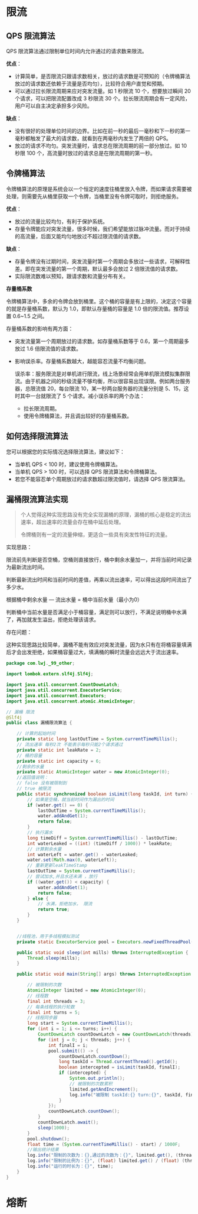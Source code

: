 # 限流

## QPS 限流算法

QPS 限流算法通过限制单位时间内允许通过的请求数来限流。

**优点**：

- 计算简单，是否限流只跟请求数相关，放过的请求数是可预知的（令牌桶算法放过的请求数还依赖于流量是否均匀），比较符合用户直觉和预期。
- 可以通过拉长限流周期来应对突发流量。如 1 秒限流 10 个，想要放过瞬间 20 个请求，可以把限流配置改成 3 秒限流 30 个。拉长限流周期会有一定风险，用户可以自主决定承担多少风险。

**缺点**：

- 没有很好的处理单位时间的边界。比如在前一秒的最后一毫秒和下一秒的第一毫秒都触发了最大的请求数，就看到在两毫秒内发生了两倍的 QPS。
- 放过的请求不均匀。突发流量时，请求总在限流周期的前一部分放过。如 10 秒限 100 个，高流量时放过的请求总是在限流周期的第一秒。

## 令牌桶算法

令牌桶算法的原理是系统会以一个恒定的速度往桶里放入令牌，而如果请求需要被处理，则需要先从桶里获取一个令牌，当桶里没有令牌可取时，则拒绝服务。

**优点**：

- 放过的流量比较均匀，有利于保护系统。
- 存量令牌能应对突发流量，很多时候，我们希望能放过脉冲流量。而对于持续的高流量，后面又能均匀地放过不超过限流值的请求数。

**缺点**：

- 存量令牌没有过期时间，突发流量时第一个周期会多放过一些请求，可解释性差。即在突发流量的第一个周期，默认最多会放过 2 倍限流值的请求数。
- 实际限流数难以预知，跟请求数和流量分布有关。

**存量桶系数**

令牌桶算法中，多余的令牌会放到桶里。这个桶的容量是有上限的，决定这个容量的就是存量桶系数，默认为 1.0，即默认存量桶的容量是 1.0 倍的限流值。推荐设置 0.6~1.5 之间。

存量桶系数的影响有两方面：

- 突发流量第一个周期放过的请求数。如存量桶系数等于 0.6，第一个周期最多放过 1.6 倍限流值的请求数。

- 影响误杀率。存量桶系数越大，越能容忍流量不均衡问题。

  误杀率：服务限流是对单机进行限流，线上场景经常会用单机限流模拟集群限流。由于机器之间的秒级流量不够均衡，所以很容易出现误限。例如两台服务器，总限流值 20，每台限流 10，某一秒两台服务器的流量分别是 5、15，这时其中一台就限流了 5 个请求。减小误杀率的两个办法：

  - 拉长限流周期。
  - 使用令牌桶算法，并且调出较好的存量桶系数。

  

## 如何选择限流算法

您可以根据您的实际情况选择限流算法，建议如下：

- 当单机 QPS < 100 时，建议使用令牌桶算法。
- 当单机 QPS > 100 时，可以选择 QPS 限流算法和令牌桶算法。
- 若您不能容忍单个周期放过的请求数超过限流值时，请选择 QPS 限流算法。

## 漏桶限流算法实现

> 个人觉得这种实现思路没有完全实现漏桶的原理，漏桶的核心是稳定的流出速率，超出速率的流量会存在桶中延后处理。
>
> 令牌桶则有一定的流量伸缩，更适合一些具有突发性特征的流量。

实现思路：

限流前先判断是否空桶，空桶则直接放行，桶中剩余水量加一，并将当前时间记录为最新流出时间。

判断最新流出时间和当前时间的差值，再乘以流出速率，可以得出这段时间流出了多少水。

根据桶中剩余水量 — 流出水量 = 桶中当前水量（最小为0）

判断桶中当前水量是否满足小于桶容量，满足则可以放行，不满足说明桶中水满了，再加就发生溢出，拒绝处理该请求。

存在问题：

这种实现思路比较简单，漏桶不能有效应对突发流量，因为水只有在将桶容量填满后才会出发拒绝，如果桶容量过大，填满桶的瞬时流量会远远大于流出速率。

```java
package com.lwj._99_other;

import lombok.extern.slf4j.Slf4j;

import java.util.concurrent.CountDownLatch;
import java.util.concurrent.ExecutorService;
import java.util.concurrent.Executors;
import java.util.concurrent.atomic.AtomicInteger;

// 漏桶 限流
@Slf4j
public class 漏桶限流算法 {

    // 计算的起始时间
    private static long lastOutTime = System.currentTimeMillis();
    // 流出速率 每秒2次 不能表示每秒只能2个请求通过
    private static int leakRate = 2;
    // 桶的容量
    private static int capacity = 6;
    //剩余的水量
    private static AtomicInteger water = new AtomicInteger(0);
    //返回值说明：
    // false 没有被限制到
    // true 被限流
    public static synchronized boolean isLimit(long taskId, int turn) {
        // 如果是空桶，就当前时间作为漏出的时间
        if (water.get() == 0) {
            lastOutTime = System.currentTimeMillis();
            water.addAndGet(1);
            return false;
        }
        // 执行漏水
        long timeDiff = System.currentTimeMillis() - lastOutTime;
        int waterLeaked = ((int) (timeDiff / 1000)) * leakRate;
        // 计算剩余水量
        int waterLeft = water.get() - waterLeaked;
        water.set(Math.max(0, waterLeft));
        // 重新更新leakTimeStamp
        lastOutTime = System.currentTimeMillis();
        // 尝试加水,并且水还未满 ，放行
        if ((water.get()) < capacity) {
            water.addAndGet(1);
            return false;
        } else {
            // 水满，拒绝加水， 限流
            return true;
        }
    }


    //线程池，用于多线程模拟测试
    private static ExecutorService pool = Executors.newFixedThreadPool(3);

    public static void sleep(int mills) throws InterruptedException {
        Thread.sleep(mills);
    }

    public static void main(String[] args) throws InterruptedException {

        // 被限制的次数
        AtomicInteger limited = new AtomicInteger(0);
        // 线程数
        final int threads = 3;
        // 每条线程的执行轮数
        final int turns = 5;
        // 线程同步器
        long start = System.currentTimeMillis();
        for (int i = 1; i <= turns; i++) {
            CountDownLatch countDownLatch = new CountDownLatch(threads);
            for (int j = 0; j < threads; j++) {
                int finalI = i;
                pool.submit(() -> {
                    countDownLatch.countDown();
                    long taskId = Thread.currentThread().getId();
                    boolean intercepted = isLimit(taskId, finalI);
                    if (intercepted) {
                        System.out.println();
                        // 被限制的次数累积
                        limited.getAndIncrement();
                        log.info("被限制 taskId:{} turn:{}", taskId, finalI);
                    }
                });
                countDownLatch.countDown();
            }
            countDownLatch.await();
            sleep(1000);
        }
        pool.shutdown();
        float time = (System.currentTimeMillis() - start) / 1000F;
        //输出统计结果
        log.info("限制的次数为：{},通过的次数为：{}", limited.get(), (threads * turns - limited.get()));
        log.info("限制的比例为：{}", (float) limited.get() / (float) (threads * turns));
        log.info("运行的时长为：{}", time);
    }
}


```



# 熔断
